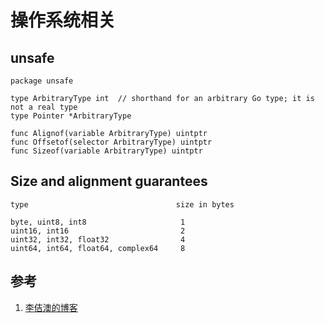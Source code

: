 <!-- toc -->
# 操作系统相关

## unsafe 

	package unsafe

	type ArbitraryType int  // shorthand for an arbitrary Go type; it is not a real type
	type Pointer *ArbitraryType

	func Alignof(variable ArbitraryType) uintptr
	func Offsetof(selector ArbitraryType) uintptr
	func Sizeof(variable ArbitraryType) uintptr

## Size and alignment guarantees 

	type                                 size in bytes
	
	byte, uint8, int8                     1
	uint16, int16                         2
	uint32, int32, float32                4
	uint64, int64, float64, complex64     8


## 参考

1. [李佶澳的博客][1]

[1]: https://www.lijiaocn.com "李佶澳的博客"
